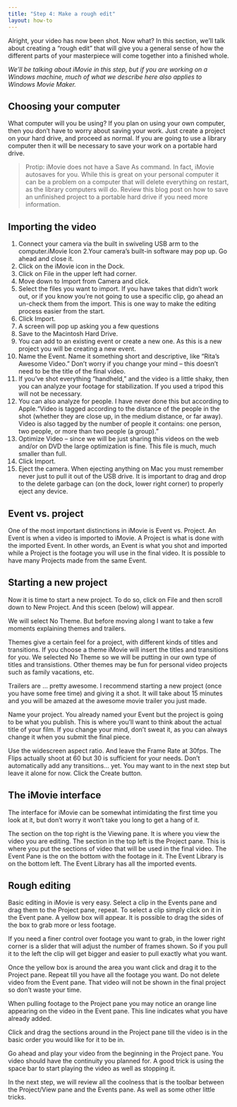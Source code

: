 ```yaml
---
title: "Step 4: Make a rough edit"
layout: how-to
---
```


Alright, your video has now been shot.  Now what? In this section, we’ll talk about creating a “rough edit” that will give you a general sense of how the different parts of your masterpiece will come together into a finished whole.

*We’ll be talking about iMovie in this step, but if you are working on a Windows machine, much of what we describe here also applies to Windows Movie Maker.*
 
## Choosing your computer

What computer will you be using? If you plan on using  your own computer, then you don’t have to worry about saving your work. Just create a project on your hard drive, and proceed as normal. If  you are going to use a library computer then it will be necessary to save your work on a portable hard drive.

> Protip:  iMovie does not have a Save As command.  In fact, iMovie autosaves for you.  While this is great on your personal computer it can be a problem on a computer that will delete everything on restart, as the library computers will do.   Review this blog post on how to save an unfinished project to a portable hard drive if you need more information.

## Importing the video

1. Connect your camera via the built in swiveling USB arm to the computer.iMovie Icon
2.Your camera’s built-in software may pop up. Go ahead and close it.
3. Click on the iMovie icon in the Dock.
4. Click on File in the upper left had corner.
5. Move down to Import from Camera and click.
6. Select the files you want to import. If you have takes that didn’t work out, or if you know you’re not going to use a specific clip, go ahead an un-check them from the import. This is one way to make the editing process easier from the start.
7. Click Import.
8. A screen will pop up asking you a few questions
9. Save to the Macintosh Hard Drive.
10. You can add to an existing event or create a new one. As this is a new project you will be creating a new event.
11. Name the Event.  Name it something short and descriptive, like “Rita’s Awesome Video.” Don’t worry if you change your mind –  this doesn’t need to be the title of the final video.
12. If you’ve shot everything “handheld,” and the video is a little shaky, then you can analyze your footage for stabilization.  If you used a tripod this will not be necessary.
13. You can also analyze for people. I have never done this but according to Apple.“Video is tagged according to the distance of the people in the shot (whether they are close up, in the medium distance, or far away). Video is also tagged by the number of people it contains: one person, two people, or more than two people (a group).”
14. Optimize Video – since we will be just sharing this videos on the web and/or on DVD the large optimization is fine.  This file is much, much smaller than full.
15. Click Import.
16. Eject the camera.  When ejecting anything on Mac you must remember never just to pull it out of the USB drive.  It is important to drag and drop to the delete garbage can (on the dock, lower right corner) to properly eject any device.

## Event vs. project

One of the most important distinctions in iMovie is Event vs. Project.  An Event is when a video is imported to iMovie.  A Project is what is done with the imported Event.  In other words, an Event is what you shot and imported while a Project is the footage you will use in the final video. It is possible to have many Projects made from the same Event.

## Starting a new project

Now it is time to start a new project. To do so, click on File and then scroll down to New Project. And this sceen (below) will appear.

We will select No Theme.  But before moving along I want to take a few moments explaining themes and trailers.

Themes give a certain feel for a project, with different kinds of titles and transitions.  If you choose a theme iMovie will insert the titles and transitions for you.  We selected No Theme so we will be putting in our own type of titles and transistions. Other themes may be fun for personal video projects such as family vacations, etc.

Trailers are … pretty awesome. I recommend starting a new project (once you have some free time) and giving it a shot.  It will take about 15 minutes and you will be amazed at the awesome movie trailer you just made.

Name your project.  You already named your Event but the project is going to be what you publish. This is where you’ll want to think about the actual title of your film. If you change your mind, don’t sweat it, as you can always change it when you submit the final piece.

Use the widescreen aspect ratio.  And leave the Frame Rate at 30fps.  The Flips actually shoot at 60 but 30 is sufficient for your needs. Don’t automatically add any transitions… yet.  You may want to in the next step but leave it alone for now. Click the Create button.

## The iMovie interface

The interface for iMovie can be somewhat intimidating the first time you look at it, but don’t worry it won’t take you long to get a hang of it.

The section on the top right is the Viewing pane.  It is where you view the video you are editing.  The section in the top left is the Project pane.  This is where you put the sections of video that will be used in the final video. The Event Pane is the on the bottom with the footage in it.  The Event Library is on the bottom left.  The Event Library has all the imported events.

## Rough editing

Basic editing in iMovie is very easy.  Select a clip in the Events pane and drag them to the Project pane, repeat. To select a clip simply click on it in the Event pane. A yellow box will appear.  It is possible to drag the sides of the box to grab more or less footage.

If you need a finer control over footage you want to grab, in the lower right corner is a slider that will adjust the number of frames shown.  So if you pull it to the left the clip will get bigger and easier to pull exactly what you want.

Once the yellow box is around the area you want click and drag it to the Project pane. Repeat till you have all the footage you want.  Do not delete video from the Event pane. That video will not be shown in the final project so don’t waste your time.

When pulling footage to the Project pane you may notice an orange line appearing on the video in the Event pane.  This line indicates what you have already added.

Click and drag the sections around in the Project pane till the video is in the basic order you would like for it to be in.

Go ahead and play your video from the beginning in the Project pane.  You video should have the continuity you planned for. A good trick is using the space bar to start playing the video as well as stopping it.

In the next step, we will review all the coolness that is the toolbar between the Project/View pane and the Events pane.  As well as some other little tricks.